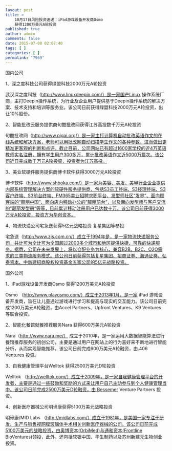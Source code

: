 ```yaml
---
layout: post
title: >
    10月17日风险投资速递：iPad游戏设备开发商Osmo
    获得1200万美元A轮投资
published: true
author: admin
comments: false
date: 2015-07-08 02:07:40
tags: [ ]
categories: [ ]
permalink: "7969"
---
```



国内公司

1、深之度科技公司获得绿盟科技2000万元A轮投资

武汉深之度科技（http://www.linuxdeepin.com/）是一家国产Linux 操作系统厂商，主打Deepin操作系统，为行业及企业用户提供基于Deepin操作系统的解决方案、技术支持和培训等服务业。该公司日前获得绿盟科技2000万元A轮投资，出让10%股份。

2、智能批改云服务提供商句酷批改网获得江苏高投数千万元A轮投资

句酷批改网（http://www.pigai.org/）是一家主打计算机自动批改英语作文的在线系统和解决方案，老师可以用批改网自动扫描学生作文的各种参数，进而做出更精准更客观的判断和点评。截止目前，公司网站已有超过1600家学校的近4万英语教师实名注册，拥有学生用户300多万，累计批改英语作文近5000万篇次。该公司近日完成数千万元A轮投资，投资者为江苏高投。

3、美业软硬件服务提供商博卡软件获得3000万元A轮投资

博卡软件（http://www.shboka.com/）是一家为美容、美发、美甲行业企业提供内部系统管理解决方案的软硬件服务提供商，包括S3员工终端、S3经理终端、S3客户终端、S3前台终端、FM365美业招聘求职平台、发型师社区“发界”、面向顾客端的“靓丽中国”、面向店内移动办公的”靓丽前台”，以及面向发型师与客户交流的”靓丽发型册”等等，目前累计移动注册用户已达数十万。该公司日前获得3000万元A轮投资，投资方为华创资本。

4、物流快递公司宅急送获得5亿元战略投资 复星集团等参投

宅急送（http://www.zjs.com.cn/）成立于1994年是，是一家物流快递服务公司，共计可为全计可为全国超过2000多个城市和地区提供快捷、可靠的快递服务。据悉，公司在未来发展上，将以仓配业务为核心，兼容B2B、B2C、O2O需求的三类物流服务模式。该公司日前获得包括复星集团、招商证券、海通证劵、弘泰资本、中新建招商股权投资基金五家公司的5亿元战略投资。

国外公司

1、iPad游戏设备开发商Osmo 获得1200万美元A轮投资

Osmo （http://www.playosmo.com/）成立于2013年1月，是一家 iPad 游戏设备开发商，旨在让儿童通过游戏进行学习和提高与现实的交互能力。该公司日前完成1200万美元A轮融资，由Accel Partners、Upfront Ventures、K9 Ventures 等联合投资。

2、智能化餐馆就餐推荐服务Nara 获得600万美元A轮投资

Nara（http://www.nara.me/） 成立于2010年，是一家运用大数据智能算法进行餐馆推荐服务的初创公司，主要是通过用户在网站上的行为喜好来不断地进行智能分析，从而实现智能推荐。该公司日前完成600万美元A轮融资，由.406 Ventures 投资。

3、自我健康管理平台Welltok 获得2500万美元D轮投资

Welltok （http://welltok.com/）成立于2009年，是一家自我健康管理平台的开发者，主要是通过一些鼓励和奖励的方式来让用户自己主动参与到个人健康管理当中。该公司日前完成2500万美元D轮融资，由 Bessemer Venture Partners 投资。

4、创新医疗器械公司明谛康获得5100万美元战略投资 

明谛康/MID Labs （http://midlabs.com/）成立于1981年，是美国一家专注于研发、生产与销售视网膜玻璃体手术相关创新医疗器械的公司。该公司日前完成5100万美元的战略投资，由奥博资本(OrbiMed)与通和资本(Frontline BioVentures)领投，此外，还包括软银中国、华生制药以及苏州新建元生物创业投资。